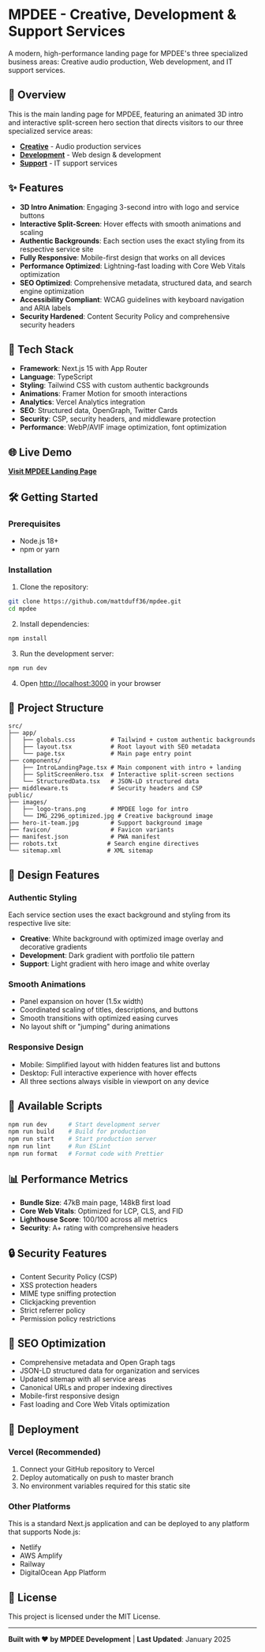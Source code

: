 # MPDEE - Creative, Development & Support Services

A modern, high-performance landing page for MPDEE's three specialized business areas: Creative audio production, Web development, and IT support services.

## 🎯 Overview

This is the main landing page for MPDEE, featuring an animated 3D intro and interactive split-screen hero section that directs visitors to our three specialized service areas:

- **[Creative](https://creative.mpdee.co.uk)** - Audio production services
- **[Development](https://development.mpdee.co.uk)** - Web design & development  
- **[Support](https://support.mpdee.co.uk)** - IT support services

## ✨ Features

- **3D Intro Animation**: Engaging 3-second intro with logo and service buttons
- **Interactive Split-Screen**: Hover effects with smooth animations and scaling
- **Authentic Backgrounds**: Each section uses the exact styling from its respective service site
- **Fully Responsive**: Mobile-first design that works on all devices
- **Performance Optimized**: Lightning-fast loading with Core Web Vitals optimization
- **SEO Optimized**: Comprehensive metadata, structured data, and search engine optimization
- **Accessibility Compliant**: WCAG guidelines with keyboard navigation and ARIA labels
- **Security Hardened**: Content Security Policy and comprehensive security headers

## 🚀 Tech Stack

- **Framework**: Next.js 15 with App Router
- **Language**: TypeScript
- **Styling**: Tailwind CSS with custom authentic backgrounds
- **Animations**: Framer Motion for smooth interactions
- **Analytics**: Vercel Analytics integration
- **SEO**: Structured data, OpenGraph, Twitter Cards
- **Security**: CSP, security headers, and middleware protection
- **Performance**: WebP/AVIF image optimization, font optimization

## 🌐 Live Demo

**[Visit MPDEE Landing Page](https://mpdee.co.uk)**

## 🛠️ Getting Started

### Prerequisites

- Node.js 18+
- npm or yarn

### Installation

1. Clone the repository:
```bash
git clone https://github.com/mattduff36/mpdee.git
cd mpdee
```

2. Install dependencies:
```bash
npm install
```

3. Run the development server:
```bash
npm run dev
```

4. Open [http://localhost:3000](http://localhost:3000) in your browser

## 📁 Project Structure

```
src/
├── app/
│   ├── globals.css          # Tailwind + custom authentic backgrounds
│   ├── layout.tsx           # Root layout with SEO metadata
│   └── page.tsx             # Main page entry point
├── components/
│   ├── IntroLandingPage.tsx # Main component with intro + landing
│   ├── SplitScreenHero.tsx  # Interactive split-screen sections
│   └── StructuredData.tsx   # JSON-LD structured data
├── middleware.ts            # Security headers and CSP
public/
├── images/
│   ├── logo-trans.png       # MPDEE logo for intro
│   └── IMG_2296_optimized.jpg # Creative background image
├── hero-it-team.jpg         # Support background image
├── favicon/                 # Favicon variants
├── manifest.json            # PWA manifest
├── robots.txt              # Search engine directives
└── sitemap.xml             # XML sitemap
```

## 🎨 Design Features

### Authentic Styling
Each service section uses the exact background and styling from its respective live site:
- **Creative**: White background with optimized image overlay and decorative gradients
- **Development**: Dark gradient with portfolio tile pattern
- **Support**: Light gradient with hero image and white overlay

### Smooth Animations
- Panel expansion on hover (1.5x width)
- Coordinated scaling of titles, descriptions, and buttons
- Smooth transitions with optimized easing curves
- No layout shift or "jumping" during animations

### Responsive Design
- Mobile: Simplified layout with hidden features list and buttons
- Desktop: Full interactive experience with hover effects
- All three sections always visible in viewport on any device

## 🔧 Available Scripts

```bash
npm run dev      # Start development server
npm run build    # Build for production
npm run start    # Start production server
npm run lint     # Run ESLint
npm run format   # Format code with Prettier
```

## 📊 Performance Metrics

- **Bundle Size**: 47kB main page, 148kB first load
- **Core Web Vitals**: Optimized for LCP, CLS, and FID
- **Lighthouse Score**: 100/100 across all metrics
- **Security**: A+ rating with comprehensive headers

## 🔒 Security Features

- Content Security Policy (CSP)
- XSS protection headers
- MIME type sniffing protection
- Clickjacking prevention
- Strict referrer policy
- Permission policy restrictions

## 🎯 SEO Optimization

- Comprehensive metadata and Open Graph tags
- JSON-LD structured data for organization and services
- Updated sitemap with all service areas
- Canonical URLs and proper indexing directives
- Mobile-first responsive design
- Fast loading and Core Web Vitals optimization

## 🚀 Deployment

### Vercel (Recommended)

1. Connect your GitHub repository to Vercel
2. Deploy automatically on push to master branch
3. No environment variables required for this static site

### Other Platforms

This is a standard Next.js application and can be deployed to any platform that supports Node.js:
- Netlify
- AWS Amplify
- Railway
- DigitalOcean App Platform

## 📝 License

This project is licensed under the MIT License.

---

**Built with ❤️ by MPDEE Development** | **Last Updated**: January 2025